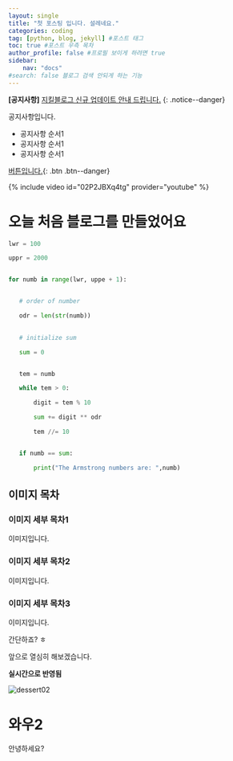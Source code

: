 ```yaml
---
layout: single
title: "첫 포스팅 입니다. 설레네요."
categories: coding
tag: [python, blog, jekyll] #포스트 태그
toc: true #포스트 우측 목차
author_profile: false #프로필 보이게 하려면 true
sidebar:
    nav: "docs"
#search: false 블로그 검색 안되게 하는 기능
---
```


**[공지사항]** [지킬블로그 신규 업데이트 안내 드립니다.](https://mmistakes.github.io/minimal-mistakes/docs/utility-classes/#notices)
{: .notice--danger}  


<div class="notice--success">
    공지사항입니다.
<ul>
    <li>공지사항 순서1</li>
    <li>공지사항 순서1</li>
    <li>공지사항 순서1</li>
</ul>
</div>

[버튼입니다.](https://google.com){: .btn .btn--danger} <!--버튼 만들기(https://mmistakes.github.io/minimal-mistakes/docs/utility-classes/#buttons)-->

{% include video id="02P2JBXq4tg" provider="youtube" %} <!--유트브 동영상 올리는법-->

# 오늘 처음 블로그를 만들었어요

```python
lwr = 100

uppr = 2000


for numb in range(lwr, uppe + 1):


   # order of number

   odr = len(str(numb))

   
   # initialize sum

   sum = 0


   tem = numb

   while tem > 0:

       digit = tem % 10

       sum += digit ** odr

       tem //= 10


   if numb == sum:

       print("The Armstrong numbers are: ",numb)
```



## 이미지 목차



### 이미지 세부 목차1

이미지입니다.

### 이미지 세부 목차2

이미지입니다.

### 이미지 세부 목차3

이미지입니다.

간단하죠? ㅎ





앞으로 열심히 해보겠습니다.


**실시간으로 반영됨**

![dessert02](../../images/2024-04-15-first/dessert02.png)



# 와우2

안녕하세요?
